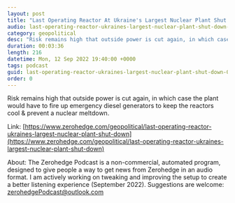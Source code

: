 ```yaml
---
layout: post
title: "Last Operating Reactor At Ukraine's Largest Nuclear Plant Shut Down"
audio: last-operating-reactor-ukraines-largest-nuclear-plant-shut-down-0
category: geopolitical
desc: "Risk remains high that outside power is cut again, in which case the plant would have to fire up emergency diesel generators to keep the reactors cool &amp; prevent a nuclear meltdown."
duration: 00:03:36
length: 216
datetime: Mon, 12 Sep 2022 19:40:00 +0000
tags: podcast
guid: last-operating-reactor-ukraines-largest-nuclear-plant-shut-down-0
order: 0
---
```

Risk remains high that outside power is cut again, in which case the plant would have to fire up emergency diesel generators to keep the reactors cool &amp; prevent a nuclear meltdown.

Link: [https://www.zerohedge.com/geopolitical/last-operating-reactor-ukraines-largest-nuclear-plant-shut-down](https://www.zerohedge.com/geopolitical/last-operating-reactor-ukraines-largest-nuclear-plant-shut-down)

About: The Zerohedge Podcast is a non-commercial, automated program, designed to give people a way to get news from Zerohedge in an audio format.  I am actively working on tweaking and improving the setup to create a better listening experience (September 2022).  Suggestions are welcome: [zerohedgePodcast@outlook.com](mailto:zerohedgePodcast@outlook.com)
